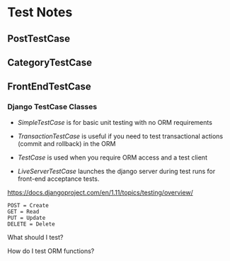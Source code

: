 # Test Notes

## PostTestCase

## CategoryTestCase

## FrontEndTestCase



### Django TestCase Classes

- _SimpleTestCase_ is for basic unit testing with no ORM requirements

- _TransactionTestCase_ is useful if you need to test transactional actions (commit and rollback) in the ORM

- _TestCase_ is used when you require ORM access and a test client

- _LiveServerTestCase_ launches the django server during test runs for front-end acceptance tests.

https://docs.djangoproject.com/en/1.11/topics/testing/overview/


    POST = Create
    GET = Read
    PUT = Update
    DELETE = Delete

What should I test?

How do I test ORM functions?